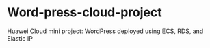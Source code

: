 # Word-press-cloud-project
Huawei Cloud mini project: WordPress deployed using ECS, RDS, and Elastic IP
